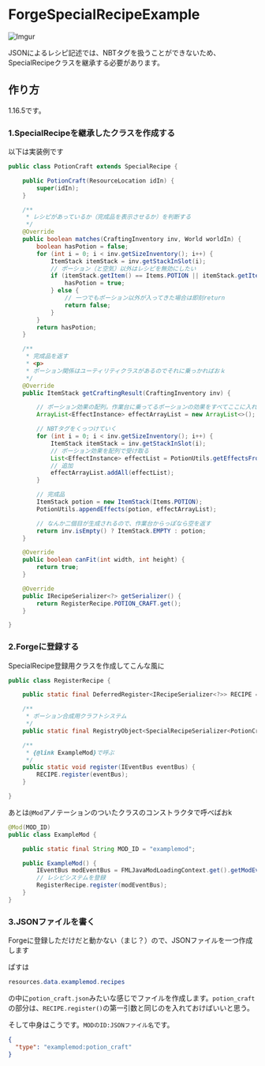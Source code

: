 # ForgeSpecialRecipeExample

![Imgur](https://imgur.com/l56XvMs.png)

JSONによるレシピ記述では、NBTタグを扱うことができないため、SpecialRecipeクラスを継承する必要があります。

## 作り方

1.16.5です。

### 1.SpecialRecipeを継承したクラスを作成する

以下は実装例です

```java 
public class PotionCraft extends SpecialRecipe {

    public PotionCraft(ResourceLocation idIn) {
        super(idIn);
    }

    /**
     * レシピがあっているか（完成品を表示させるか）を判断する
     */
    @Override
    public boolean matches(CraftingInventory inv, World worldIn) {
        boolean hasPotion = false;
        for (int i = 0; i < inv.getSizeInventory(); i++) {
            ItemStack itemStack = inv.getStackInSlot(i);
            // ポーション（と空気）以外はレシピを無効にしたい
            if (itemStack.getItem() == Items.POTION || itemStack.getItem() == Items.AIR) {
                hasPotion = true;
            } else {
                // 一つでもポーション以外が入ってきた場合は即刻return
                return false;
            }
        }
        return hasPotion;
    }

    /**
     * 完成品を返す
     * <p>
     * ポーション関係はユーティリティクラスがあるのでそれに乗っかればおｋ
     */
    @Override
    public ItemStack getCraftingResult(CraftingInventory inv) {

        // ポーション効果の配列。作業台に乗ってるポーションの効果をすべてここに入れる
        ArrayList<EffectInstance> effectArrayList = new ArrayList<>();

        // NBTタグをくっつけていく
        for (int i = 0; i < inv.getSizeInventory(); i++) {
            ItemStack itemStack = inv.getStackInSlot(i);
            // ポーション効果を配列で受け取る
            List<EffectInstance> effectList = PotionUtils.getEffectsFromStack(itemStack);
            // 追加
            effectArrayList.addAll(effectList);
        }

        // 完成品
        ItemStack potion = new ItemStack(Items.POTION);
        PotionUtils.appendEffects(potion, effectArrayList);

        // なんか二個目が生成されるので、作業台からっぽなら空を返す
        return inv.isEmpty() ? ItemStack.EMPTY : potion;
    }

    @Override
    public boolean canFit(int width, int height) {
        return true;
    }

    @Override
    public IRecipeSerializer<?> getSerializer() {
        return RegisterRecipe.POTION_CRAFT.get();
    }

}
```

### 2.Forgeに登録する

SpecialRecipe登録用クラスを作成してこんな風に

```java
public class RegisterRecipe {

    public static final DeferredRegister<IRecipeSerializer<?>> RECIPE = DeferredRegister.create(ForgeRegistries.RECIPE_SERIALIZERS, ExampleMod.MOD_ID);

    /**
     * ポーション合成用クラフトシステム
     */
    public static final RegistryObject<SpecialRecipeSerializer<PotionCraft>> POTION_CRAFT = RECIPE.register("potion_craft", () -> new SpecialRecipeSerializer<>(PotionCraft::new));

    /**
     * {@link ExampleMod}で呼ぶ
     */
    public static void register(IEventBus eventBus) {
        RECIPE.register(eventBus);
    }

}
```

あとは`@Mod`アノテーションのついたクラスのコンストラクタで呼べばおk

```java
@Mod(MOD_ID)
public class ExampleMod {

    public static final String MOD_ID = "examplemod";

    public ExampleMod() {
        IEventBus modEventBus = FMLJavaModLoadingContext.get().getModEventBus();
        // レシピシステムを登録
        RegisterRecipe.register(modEventBus);
    }
}
```

### 3.JSONファイルを書く
Forgeに登録しただけだと動かない（まじ？）ので、JSONファイルを一つ作成します

ぱすは

```java
resources.data.examplemod.recipes
```

の中に`potion_craft.json`みたいな感じでファイルを作成します。`potion_craft`の部分は、`RECIPE.register()`の第一引数と同じのを入れておけばいいと思う。

そして中身はこうです。`MODのID:JSONファイル名`です。

```json
{
  "type": "examplemod:potion_craft"
}
```